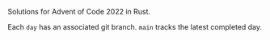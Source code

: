 Solutions for Advent of Code 2022 in Rust.

Each `day` has an associated git branch. 
`main` tracks the latest completed day.